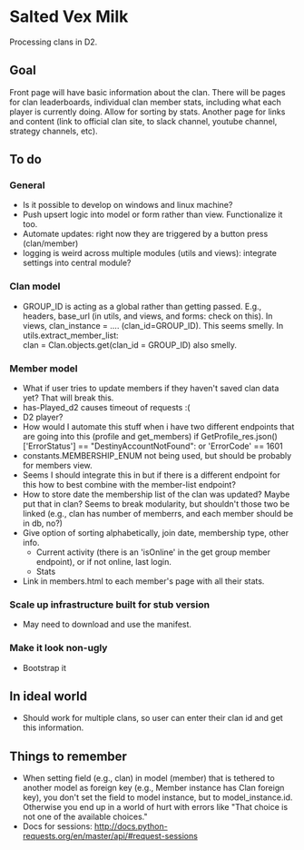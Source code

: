# Salted Vex Milk
Processing clans in D2.

## Goal
Front page will have basic information about the clan. There will be pages for clan leaderboards, individual clan member stats, including what each player is currently doing.  Allow for sorting by stats. Another page for links and content (link to official clan site, to slack channel, youtube channel, strategy channels, etc).

## To do
### General
- Is it possible to develop on windows and linux machine?
- Push upsert logic into model or form rather than view. Functionalize it too.
- Automate updates: right now they are triggered by a button press (clan/member)
- logging is weird across multiple modules (utils and views): integrate settings into central module?

### Clan model
- GROUP_ID is acting as a global rather than getting passed. E.g., headers, base_url (in utils, and views, and forms: check on this). In views, clan_instance =  .... (clan_id=GROUP_ID). This seems smelly. In utils.extract_member_list:     
    clan = Clan.objects.get(clan_id = GROUP_ID)
also smelly.

### Member model
- What if user tries to update members if they haven't saved clan data yet? That will break this.
- has-Played_d2 causes timeout of requests :(
- D2 player?
- How would I automate this stuff when i have two different endpoints that are going into this (profile and get_members)
if GetProfile_res.json()['ErrorStatus'] == "DestinyAccountNotFound":
or 'ErrorCode' == 1601
    <they do not have a d2 account>
- constants.MEMBERSHIP_ENUM not being used, but should be probably for members view.
- Seems I should integrate this in but if there is a different endpoint for this how to best combine with the member-list endpoint?
- How to store date the membership list of the clan was updated? Maybe put that in clan? Seems to break modularity, but shouldn't those two be linked (e.g., clan has number of memberrs, and each member should be in db, no?)
- Give option of sorting alphabetically, join date, membership type, other info.
    - Current activity (there is an 'isOnline' in the get group member endpoint), or if not online, last login.
    - Stats
- Link in members.html to each member's page with all their stats.

### Scale up infrastructure built for stub version
- May need to download and use the manifest.

### Make it look non-ugly
- Bootstrap it

## In ideal world
- Should work for multiple clans, so user can enter their clan id and get this information.

## Things to remember
- When setting field (e.g., clan) in model (member) that is tethered to another model as foreign key (e.g., Member instance has Clan foreign key), you don't set the field to model instance, but to model_instance.id. Otherwise you end up in a world of hurt with errors like "That choice is not one of the available choices."
- Docs for sessions: http://docs.python-requests.org/en/master/api/#request-sessions
